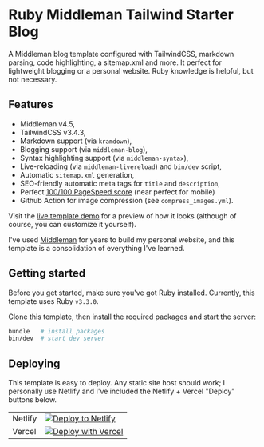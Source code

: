 # Ruby Middleman Tailwind Starter Blog

A Middleman blog template configured with TailwindCSS, markdown parsing, code highlighting, a sitemap.xml and more. It perfect for lightweight blogging or a personal website. Ruby knowledge is helpful, but not necessary.

## Features

- Middleman v4.5,
- TailwindCSS v3.4.3,
- Markdown support (via `kramdown`),
- Blogging support (via `middleman-blog`),
- Syntax highlighting support (via `middleman-syntax`),
- Live-reloading (via `middleman-livereload`) and `bin/dev` script,
- Automatic `sitemap.xml` generation,
- SEO-friendly automatic meta tags for `title` and `description`,
- Perfect [100/100 PageSpeed score](https://pagespeed.web.dev/analysis/https-main--ruby-middleman-tailwind-starter-blog-netlify-app/o3pfqkngtp?form_factor=desktop) (near perfect for mobile)
- Github Action for image compression (see `compress_images.yml`).

Visit the [live template demo](https://main--ruby-middleman-tailwind-starter-blog.netlify.app/) for a preview of how it looks (although of course, you can customize it yourself).

I've used [Middleman](https://middlemanapp.com/) for years to build my personal website, and this template is a consolidation of everything I've learned.

## Getting started

Before you get started, make sure you've got Ruby installed. Currently, this template uses Ruby `v3.3.0`.

Clone this template, then install the required packages and start the server:

```sh
bundle   # install packages
bin/dev  # start dev server
```

## Deploying

This template is easy to deploy. Any static site host should work; I personally use Netlify and I've included the Netlify + Vercel "Deploy" buttons below.

|         |                                                                                                                                                                                                   |
| ------- | ------------------------------------------------------------------------------------------------------------------------------------------------------------------------------------------------- |
| Netlify | [![Deploy to Netlify](https://www.netlify.com/img/deploy/button.svg)](https://app.netlify.com/start/deploy?repository=https://github.com/harrison-broadbent/ruby-middleman-tailwind-starter-blog) |
| Vercel  | [![Deploy with Vercel](https://vercel.com/button)](https://vercel.com/new/clone?repository-url=https%3A%2F%2Fgithub.com%2Fharrison-broadbent%2Fruby-middleman-tailwind-starter-blog)              |
